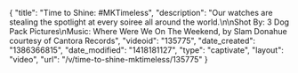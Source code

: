 {
    "title": "Time to Shine: #MKTimeless",
    "description": "Our watches are stealing the spotlight at every soiree all around the world.\n\nShot By: 3 Dog Pack Pictures\nMusic: Where Were We On The Weekend, by Slam Donahue courtesy of Cantora Records",
    "videoid": "135775",
    "date_created": "1386366815",
    "date_modified": "1418181127",
    "type": "captivate",
    "layout": "video",
    "url": "\/v\/time-to-shine-mktimeless\/135775"
}